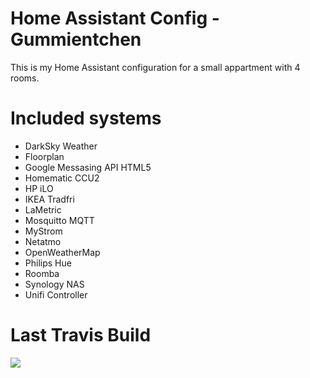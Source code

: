 # Home Assistant Config - Gummientchen

This is my Home Assistant configuration for a small appartment with 4 rooms.

# Included systems
- DarkSky Weather
- Floorplan
- Google Messasing API HTML5
- Homematic CCU2
- HP iLO
- IKEA Tradfri
- LaMetric
- Mosquitto MQTT
- MyStrom
- Netatmo
- OpenWeatherMap
- Philips Hue
- Roomba
- Synology NAS
- Unifi Controller

# Last Travis Build
![](https://travis-ci.org/Gummientchen/Home-AssistantConfig.svg?branch=master)